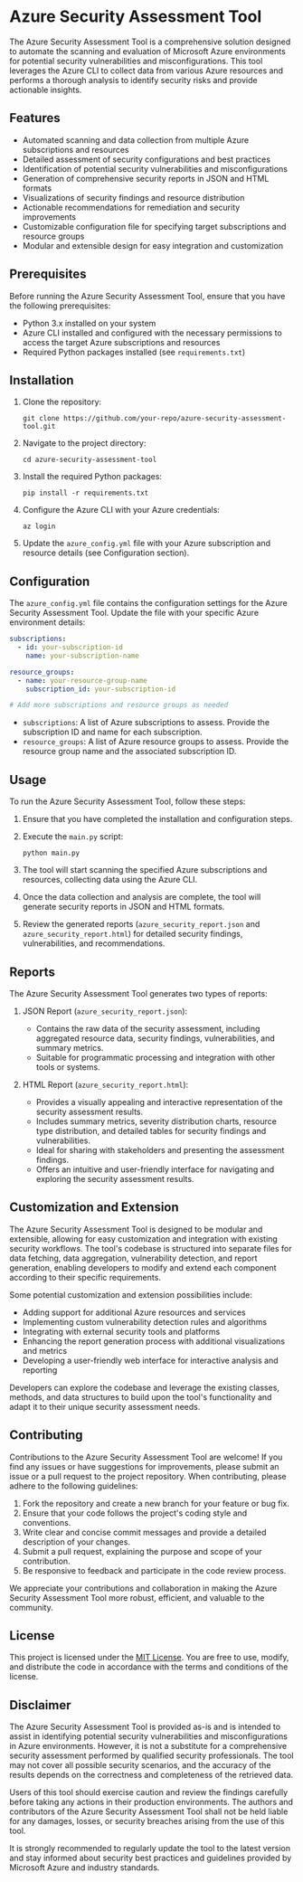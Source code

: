 # Azure Security Assessment Tool

The Azure Security Assessment Tool is a comprehensive solution designed to automate the scanning and evaluation of Microsoft Azure environments for potential security vulnerabilities and misconfigurations. This tool leverages the Azure CLI to collect data from various Azure resources and performs a thorough analysis to identify security risks and provide actionable insights.

## Features

- Automated scanning and data collection from multiple Azure subscriptions and resources
- Detailed assessment of security configurations and best practices
- Identification of potential security vulnerabilities and misconfigurations
- Generation of comprehensive security reports in JSON and HTML formats
- Visualizations of security findings and resource distribution
- Actionable recommendations for remediation and security improvements
- Customizable configuration file for specifying target subscriptions and resource groups
- Modular and extensible design for easy integration and customization

## Prerequisites

Before running the Azure Security Assessment Tool, ensure that you have the following prerequisites:

- Python 3.x installed on your system
- Azure CLI installed and configured with the necessary permissions to access the target Azure subscriptions and resources
- Required Python packages installed (see `requirements.txt`)

## Installation

1. Clone the repository:
   ```
   git clone https://github.com/your-repo/azure-security-assessment-tool.git
   ```

2. Navigate to the project directory:
   ```
   cd azure-security-assessment-tool
   ```

3. Install the required Python packages:
   ```
   pip install -r requirements.txt
   ```

4. Configure the Azure CLI with your Azure credentials:
   ```
   az login
   ```

5. Update the `azure_config.yml` file with your Azure subscription and resource details (see Configuration section).

## Configuration

The `azure_config.yml` file contains the configuration settings for the Azure Security Assessment Tool. Update the file with your specific Azure environment details:

```yaml
subscriptions:
  - id: your-subscription-id
    name: your-subscription-name

resource_groups:
  - name: your-resource-group-name
    subscription_id: your-subscription-id

# Add more subscriptions and resource groups as needed
```

- `subscriptions`: A list of Azure subscriptions to assess. Provide the subscription ID and name for each subscription.
- `resource_groups`: A list of Azure resource groups to assess. Provide the resource group name and the associated subscription ID.

## Usage

To run the Azure Security Assessment Tool, follow these steps:

1. Ensure that you have completed the installation and configuration steps.

2. Execute the `main.py` script:
   ```
   python main.py
   ```

3. The tool will start scanning the specified Azure subscriptions and resources, collecting data using the Azure CLI.

4. Once the data collection and analysis are complete, the tool will generate security reports in JSON and HTML formats.

5. Review the generated reports (`azure_security_report.json` and `azure_security_report.html`) for detailed security findings, vulnerabilities, and recommendations.

## Reports

The Azure Security Assessment Tool generates two types of reports:

1. JSON Report (`azure_security_report.json`):
   - Contains the raw data of the security assessment, including aggregated resource data, security findings, vulnerabilities, and summary metrics.
   - Suitable for programmatic processing and integration with other tools or systems.

2. HTML Report (`azure_security_report.html`):
   - Provides a visually appealing and interactive representation of the security assessment results.
   - Includes summary metrics, severity distribution charts, resource type distribution, and detailed tables for security findings and vulnerabilities.
   - Ideal for sharing with stakeholders and presenting the assessment findings.
   - Offers an intuitive and user-friendly interface for navigating and exploring the security assessment results.

## Customization and Extension

The Azure Security Assessment Tool is designed to be modular and extensible, allowing for easy customization and integration with existing security workflows. The tool's codebase is structured into separate files for data fetching, data aggregation, vulnerability detection, and report generation, enabling developers to modify and extend each component according to their specific requirements.

Some potential customization and extension possibilities include:

- Adding support for additional Azure resources and services
- Implementing custom vulnerability detection rules and algorithms
- Integrating with external security tools and platforms
- Enhancing the report generation process with additional visualizations and metrics
- Developing a user-friendly web interface for interactive analysis and reporting

Developers can explore the codebase and leverage the existing classes, methods, and data structures to build upon the tool's functionality and adapt it to their unique security assessment needs.

## Contributing

Contributions to the Azure Security Assessment Tool are welcome! If you find any issues or have suggestions for improvements, please submit an issue or a pull request to the project repository. When contributing, please adhere to the following guidelines:

1. Fork the repository and create a new branch for your feature or bug fix.
2. Ensure that your code follows the project's coding style and conventions.
3. Write clear and concise commit messages and provide a detailed description of your changes.
4. Submit a pull request, explaining the purpose and scope of your contribution.
5. Be responsive to feedback and participate in the code review process.

We appreciate your contributions and collaboration in making the Azure Security Assessment Tool more robust, efficient, and valuable to the community.

## License

This project is licensed under the [MIT License](LICENSE). You are free to use, modify, and distribute the code in accordance with the terms and conditions of the license.

## Disclaimer

The Azure Security Assessment Tool is provided as-is and is intended to assist in identifying potential security vulnerabilities and misconfigurations in Azure environments. However, it is not a substitute for a comprehensive security assessment performed by qualified security professionals. The tool may not cover all possible security scenarios, and the accuracy of the results depends on the correctness and completeness of the retrieved data.

Users of this tool should exercise caution and review the findings carefully before taking any actions in their production environments. The authors and contributors of the Azure Security Assessment Tool shall not be held liable for any damages, losses, or security breaches arising from the use of this tool.

It is strongly recommended to regularly update the tool to the latest version and stay informed about security best practices and guidelines provided by Microsoft Azure and industry standards.
